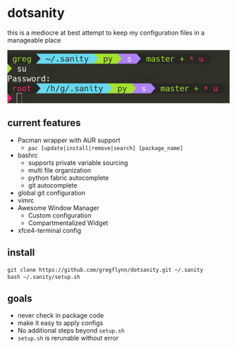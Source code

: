 # dotsanity
this is a mediocre at best attempt to keep my configuration files in a manageable place

![Image of dotsanity prompt](dotsanity.png)

## current features
* Pacman wrapper with AUR support
  * `pac [update|install|remove|search] [package_name]`
* bashrc
  * supports private variable sourcing
  * multi file organization
  * python fabric autocomplete
  * git autocomplete
* global git configuration
* vimrc
* Awesome Window Manager
  * Custom configuration
  * Compartmentalized Widget
* xfce4-terminal config

## install
```
git clone https://github.com/gregflynn/dotsanity.git ~/.sanity
bash ~/.sanity/setup.sh
```

## goals
* never check in package code
* make it easy to apply configs
* No additional steps beyond `setup.sh`
* `setup.sh` is rerunable without error
